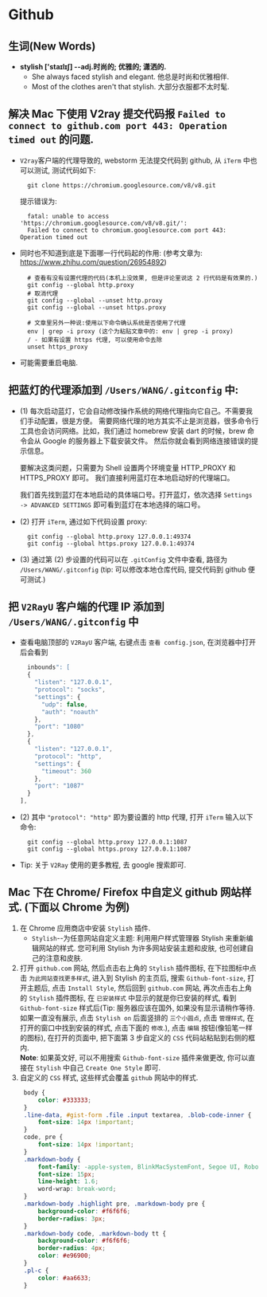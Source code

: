 # Github



## 生词(New Words)
- **stylish ['staɪlɪʃ] --adj.时尚的; 优雅的; 潇洒的.**
    + She always faced stylish and elegant. 他总是时尚和优雅相伴.
    + Most of the clothes aren't that stylish. 大部分衣服都不太时髦.








## 解决 Mac 下使用 V2ray 提交代码报 `Failed to connect to github.com port 443: Operation timed out` 的问题.
- `V2ray`客户端的代理导致的, webstorm 无法提交代码到 github, 从 `iTerm` 中也可以测试, 测试代码如下:
  ```shell
    git clone https://chromium.googlesource.com/v8/v8.git
  ```
  提示错误为: 
  ```base
    fatal: unable to access 'https://chromium.googlesource.com/v8/v8.git/':
    Failed to connect to chromium.googlesource.com port 443: Operation timed out
  ```
- 同时也不知道到底是下面哪一行代码起的作用: 
  (参考文章为: https://www.zhihu.com/question/26954892)
  ```shell
    # 查看有没有设置代理的代码(本机上没效果, 但是评论里说这 2 行代码是有效果的.)
    git config --global http.proxy
    # 取消代理
    git config --global --unset http.proxy
    git config --global --unset https.proxy
  
    # 文章里另外一种说:使用以下命令确认系统是否使用了代理
    env | grep -i proxy (这个为粘贴文章中的: env | grep -i proxy)
    / - 如果有设置 https 代理, 可以使用命令去除
    unset https_proxy
  ```
- 可能需要重启电脑.  



## 把蓝灯的代理添加到 `/Users/WANG/.gitconfig` 中:
- (1) 每次启动蓝灯，它会自动修改操作系统的网络代理指向它自己。不需要我们手动配置，很是方便。
  需要网络代理的地方其实不止是浏览器，很多命令行工具也会访问网络。比如，我们通过
  homebrew 安装 dart 的时候，brew 命令会从 Google 的服务器上下载安装文件。
  然后你就会看到网络连接错误的提示信息。

  要解决这类问题，只需要为 Shell 设置两个环境变量 HTTP_PROXY 和 HTTPS_PROXY 即可。
  我们直接利用蓝灯在本地启动好的代理端口。

  我们首先找到蓝灯在本地启动的具体端口号。打开蓝灯，依次选择 
  `Settings -> ADVANCED SETTINGS` 即可看到蓝灯在本地选择的端口号。
- (2) 打开 `iTerm`, 通过如下代码设置 proxy:
  ```base
    git config --global http.proxy 127.0.0.1:49374
    git config --global https.proxy 127.0.0.1:49374
  ```
- (3) 通过第 (2) 步设置的代码可以在 `.gitConfig` 文件中查看, 路径为
  `/Users/WANG/.gitconfig` (tip: 可以修改本地仓库代码, 提交代码到 github 便可测试.)



##  把 `V2RayU` 客户端的代理 IP 添加到 `/Users/WANG/.gitconfig` 中
- 查看电脑顶部的 `V2RayU` 客户端, 右键点击 `查看 config.json`, 在浏览器中打开后会看到
  ```js
    inbounds": [
    {
      "listen": "127.0.0.1",
      "protocol": "socks",
      "settings": {
        "udp": false,
        "auth": "noauth"
      },
      "port": "1080"
    },
    {
      "listen": "127.0.0.1",
      "protocol": "http",
      "settings": {
        "timeout": 360
      },
      "port": "1087"
    }
  ],
  ```
- (2) 其中 `"protocol": "http"` 即为要设置的 http 代理, 打开 `iTerm` 输入以下命令:
  ```base
    git config --global http.proxy 127.0.0.1:1087
    git config --global https.proxy 127.0.0.1:1087
  ```
- Tip: 关于 `V2Ray` 使用的更多教程, 去 google 搜索即可.



## Mac 下在 Chrome/ Firefox 中自定义 github 网站样式. (下面以 Chrome 为例)
1. 在 Chrome 应用商店中安装 `Stylish` 插件.
    + `Stylish`--为任意网站自定义主题: 利用用户样式管理器 Stylish
      来重新编辑网站的样式. 您可利用 Stylish 为许多网站安装主题和皮肤,
      也可创建自己的注意和皮肤.
2. 打开 `github.com` 网站, 然后点击右上角的 `Stylish` 插件图标,
   在下拉图标中点击 `为此网站查找更多样式`, 进入到 Stylish 的主页后, 
   搜索 `Github-font-size`, 打开主题后, 点击 `Install Style`,
   然后回到 `github.com` 网站, 再次点击右上角的 `Stylish` 插件图标,
   在 `已安装样式` 中显示的就是你已安装的样式,  看到 `Github-font-size`
   样式后(Tip: 服务器应该在国外, 如果没有显示请稍作等待. 如果一直没有展示, 点击
   `Stylish on` 后面竖排的 `三个小圆点`, 点击 `管理样式`,
   在打开的窗口中找到安装的样式, 点击下面的 `修改`.), 点击 `编辑`
   按钮(像铅笔一样的图标), 在打开的页面中, 把下面第 3 步自定义的 `CSS`
   代码站粘贴到右侧的框内. <br/>
   **Note**: 如果英文好, 可以不用搜索 `Github-font-size` 插件来做更改,
   你可以直接在 `Stylish` 中自己 `Create One Style` 即可.
3. 自定义的 `CSS` 样式, 这些样式会覆盖 `github` 网站中的样式.
   ```css
    body {
        color: #333333;
    }
    .line-data, #gist-form .file .input textarea, .blob-code-inner {
        font-size: 14px !important;
    }
    code, pre {
        font-size: 14px !important;
    }
    .markdown-body {
        font-family: -apple-system, BlinkMacSystemFont, Segoe UI, Roboto, Oxygen, Ubuntu, Cantarell, Fira Sans, Droid Sans, Helvetica Neue, sans-serif;
        font-size: 15px;
        line-height: 1.6;
        word-wrap: break-word;
    }
    .markdown-body .highlight pre, .markdown-body pre {
        background-color: #f6f6f6;
        border-radius: 3px;
    }
    .markdown-body code, .markdown-body tt {
        background-color: #f6f6f6;
        border-radius: 4px;
        color: #e96900;
    }
    .pl-c {
        color: #aa6633;
    }
   ```

